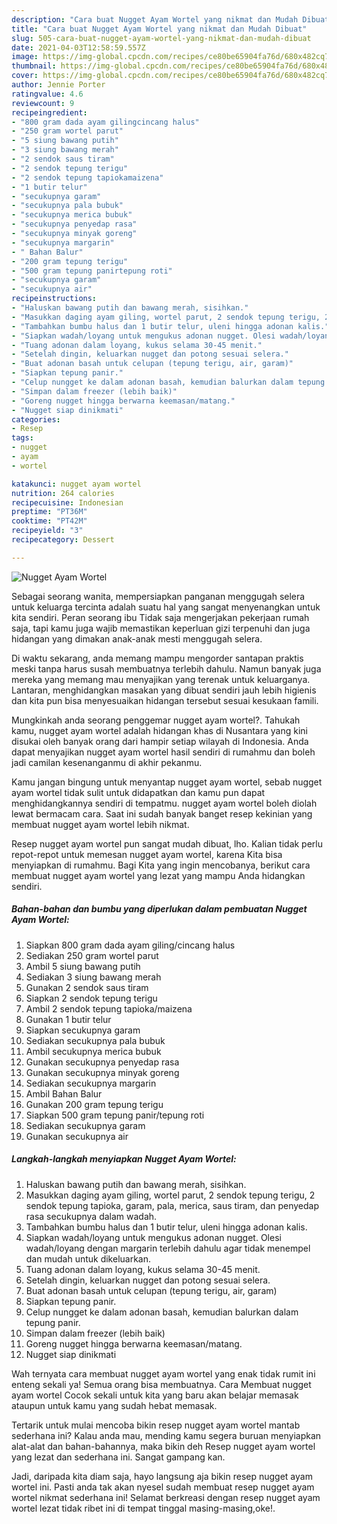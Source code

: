 ```yaml
---
description: "Cara buat Nugget Ayam Wortel yang nikmat dan Mudah Dibuat"
title: "Cara buat Nugget Ayam Wortel yang nikmat dan Mudah Dibuat"
slug: 505-cara-buat-nugget-ayam-wortel-yang-nikmat-dan-mudah-dibuat
date: 2021-04-03T12:58:59.557Z
image: https://img-global.cpcdn.com/recipes/ce80be65904fa76d/680x482cq70/nugget-ayam-wortel-foto-resep-utama.jpg
thumbnail: https://img-global.cpcdn.com/recipes/ce80be65904fa76d/680x482cq70/nugget-ayam-wortel-foto-resep-utama.jpg
cover: https://img-global.cpcdn.com/recipes/ce80be65904fa76d/680x482cq70/nugget-ayam-wortel-foto-resep-utama.jpg
author: Jennie Porter
ratingvalue: 4.6
reviewcount: 9
recipeingredient:
- "800 gram dada ayam gilingcincang halus"
- "250 gram wortel parut"
- "5 siung bawang putih"
- "3 siung bawang merah"
- "2 sendok saus tiram"
- "2 sendok tepung terigu"
- "2 sendok tepung tapiokamaizena"
- "1 butir telur"
- "secukupnya garam"
- "secukupnya pala bubuk"
- "secukupnya merica bubuk"
- "secukupnya penyedap rasa"
- "secukupnya minyak goreng"
- "secukupnya margarin"
- " Bahan Balur"
- "200 gram tepung terigu"
- "500 gram tepung panirtepung roti"
- "secukupnya garam"
- "secukupnya air"
recipeinstructions:
- "Haluskan bawang putih dan bawang merah, sisihkan."
- "Masukkan daging ayam giling, wortel parut, 2 sendok tepung terigu, 2 sendok tepung tapioka, garam, pala, merica, saus tiram, dan penyedap rasa secukupnya dalam wadah."
- "Tambahkan bumbu halus dan 1 butir telur, uleni hingga adonan kalis."
- "Siapkan wadah/loyang untuk mengukus adonan nugget. Olesi wadah/loyang dengan margarin terlebih dahulu agar tidak menempel dan mudah untuk dikeluarkan."
- "Tuang adonan dalam loyang, kukus selama 30-45 menit."
- "Setelah dingin, keluarkan nugget dan potong sesuai selera."
- "Buat adonan basah untuk celupan (tepung terigu, air, garam)"
- "Siapkan tepung panir."
- "Celup nungget ke dalam adonan basah, kemudian balurkan dalam tepung panir."
- "Simpan dalam freezer (lebih baik)"
- "Goreng nugget hingga berwarna keemasan/matang."
- "Nugget siap dinikmati"
categories:
- Resep
tags:
- nugget
- ayam
- wortel

katakunci: nugget ayam wortel 
nutrition: 264 calories
recipecuisine: Indonesian
preptime: "PT36M"
cooktime: "PT42M"
recipeyield: "3"
recipecategory: Dessert

---
```



![Nugget Ayam Wortel](https://img-global.cpcdn.com/recipes/ce80be65904fa76d/680x482cq70/nugget-ayam-wortel-foto-resep-utama.jpg)

Sebagai seorang wanita, mempersiapkan panganan menggugah selera untuk keluarga tercinta adalah suatu hal yang sangat menyenangkan untuk kita sendiri. Peran seorang ibu Tidak saja mengerjakan pekerjaan rumah saja, tapi kamu juga wajib memastikan keperluan gizi terpenuhi dan juga hidangan yang dimakan anak-anak mesti menggugah selera.

Di waktu  sekarang, anda memang mampu mengorder santapan praktis meski tanpa harus susah membuatnya terlebih dahulu. Namun banyak juga mereka yang memang mau menyajikan yang terenak untuk keluarganya. Lantaran, menghidangkan masakan yang dibuat sendiri jauh lebih higienis dan kita pun bisa menyesuaikan hidangan tersebut sesuai kesukaan famili. 



Mungkinkah anda seorang penggemar nugget ayam wortel?. Tahukah kamu, nugget ayam wortel adalah hidangan khas di Nusantara yang kini disukai oleh banyak orang dari hampir setiap wilayah di Indonesia. Anda dapat menyajikan nugget ayam wortel hasil sendiri di rumahmu dan boleh jadi camilan kesenanganmu di akhir pekanmu.

Kamu jangan bingung untuk menyantap nugget ayam wortel, sebab nugget ayam wortel tidak sulit untuk didapatkan dan kamu pun dapat menghidangkannya sendiri di tempatmu. nugget ayam wortel boleh diolah lewat bermacam cara. Saat ini sudah banyak banget resep kekinian yang membuat nugget ayam wortel lebih nikmat.

Resep nugget ayam wortel pun sangat mudah dibuat, lho. Kalian tidak perlu repot-repot untuk memesan nugget ayam wortel, karena Kita bisa menyiapkan di rumahmu. Bagi Kita yang ingin mencobanya, berikut cara membuat nugget ayam wortel yang lezat yang mampu Anda hidangkan sendiri.

<!--inarticleads1-->

##### Bahan-bahan dan bumbu yang diperlukan dalam pembuatan Nugget Ayam Wortel:

1. Siapkan 800 gram dada ayam giling/cincang halus
1. Sediakan 250 gram wortel parut
1. Ambil 5 siung bawang putih
1. Sediakan 3 siung bawang merah
1. Gunakan 2 sendok saus tiram
1. Siapkan 2 sendok tepung terigu
1. Ambil 2 sendok tepung tapioka/maizena
1. Gunakan 1 butir telur
1. Siapkan secukupnya garam
1. Sediakan secukupnya pala bubuk
1. Ambil secukupnya merica bubuk
1. Gunakan secukupnya penyedap rasa
1. Gunakan secukupnya minyak goreng
1. Sediakan secukupnya margarin
1. Ambil  Bahan Balur
1. Gunakan 200 gram tepung terigu
1. Siapkan 500 gram tepung panir/tepung roti
1. Sediakan secukupnya garam
1. Gunakan secukupnya air




<!--inarticleads2-->

##### Langkah-langkah menyiapkan Nugget Ayam Wortel:

1. Haluskan bawang putih dan bawang merah, sisihkan.
1. Masukkan daging ayam giling, wortel parut, 2 sendok tepung terigu, 2 sendok tepung tapioka, garam, pala, merica, saus tiram, dan penyedap rasa secukupnya dalam wadah.
1. Tambahkan bumbu halus dan 1 butir telur, uleni hingga adonan kalis.
1. Siapkan wadah/loyang untuk mengukus adonan nugget. Olesi wadah/loyang dengan margarin terlebih dahulu agar tidak menempel dan mudah untuk dikeluarkan.
1. Tuang adonan dalam loyang, kukus selama 30-45 menit.
1. Setelah dingin, keluarkan nugget dan potong sesuai selera.
1. Buat adonan basah untuk celupan (tepung terigu, air, garam)
1. Siapkan tepung panir.
1. Celup nungget ke dalam adonan basah, kemudian balurkan dalam tepung panir.
1. Simpan dalam freezer (lebih baik)
1. Goreng nugget hingga berwarna keemasan/matang.
1. Nugget siap dinikmati




Wah ternyata cara membuat nugget ayam wortel yang enak tidak rumit ini enteng sekali ya! Semua orang bisa membuatnya. Cara Membuat nugget ayam wortel Cocok sekali untuk kita yang baru akan belajar memasak ataupun untuk kamu yang sudah hebat memasak.

Tertarik untuk mulai mencoba bikin resep nugget ayam wortel mantab sederhana ini? Kalau anda mau, mending kamu segera buruan menyiapkan alat-alat dan bahan-bahannya, maka bikin deh Resep nugget ayam wortel yang lezat dan sederhana ini. Sangat gampang kan. 

Jadi, daripada kita diam saja, hayo langsung aja bikin resep nugget ayam wortel ini. Pasti anda tak akan nyesel sudah membuat resep nugget ayam wortel nikmat sederhana ini! Selamat berkreasi dengan resep nugget ayam wortel lezat tidak ribet ini di tempat tinggal masing-masing,oke!.

